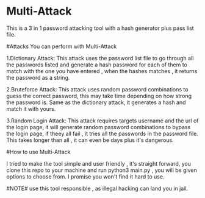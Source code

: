 # Multi-Attack
This is a 3 in 1 password attacking tool with a hash generator plus pass list file.

#Attacks You can perform with Multi-Attack

1.Dictionary Attack:
   This attack uses the password list file to go through all the passwords listed and generate a hash password for each of them to match with the one you have entered , when the hashes matches , it returns the password as a string.
   
 2.Bruteforce Attack:
   This attack uses random password combinations to guess the correct password, this may take time depending on how strong the password is. Same as the dictionary attack, it generates a hash and match it with yours.
   
 3.Random Login Attack: 
    This attack requires targets username and the url of the login page, it will generate random password combinations to bypass the login page, if theey all fail , it tries all the passwords in the password file. This takes longer than all , it can even be days plus it's dangerous.
    
    
 #How to use Multi-Attack
 
 I tried to make the tool simple and user friendly , it's straight forward, you clone this repo to your machine and run python3 main.py , you will be given options to choose from.
 I promise you won't find it hard to use.
 
 #NOTE# use this tool responsible , as illegal hacking can land you in jail.
 
